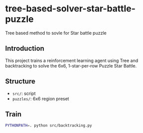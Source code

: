# tree-based-solver-star-battle-puzzle
Tree based method to sovle for Star battle puzzle

## Introduction
This project trains a reinforcement learning agent using Tree and backtracking to solve the 6x6, 1-star-per-row Puzzle Star Battle.

## Structure
- `src/`: script
- `puzzles/`: 6x6 region preset

## Train
```bash
PYTHONPATH=. python src/backtracking.py
```
